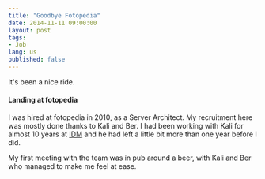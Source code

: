 ```yaml
---
title: "Goodbye Fotopedia"
date: 2014-11-11 09:00:00
layout: post
tags:
- Job
lang: us
published: false
---
```


It's been a nice ride.

#### Landing at fotopedia

I was hired at fotopedia in 2010, as a Server Architect. My recruitment here was mostly done thanks to Kali and Ber. I had been working with Kali for almost 10 years at [IDM][1] and he had left a little bit more than one year before I did.

My first meeting with the team was in pub around a beer, with Kali and Ber who managed to make me feel at ease.

[1]:	http://www.idm.fr